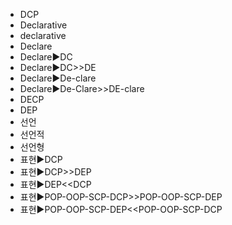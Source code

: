 ﻿- DCP
- Declarative
- declarative
- Declare
- Declare▶️DC
- Declare▶️DC>>DE
- Declare▶️De-clare
- Declare▶️De-Clare>>DE-clare
- DECP
- DEP
- 선언
- 선언적
- 선언형
- 표현▶️DCP
- 표현▶️DCP>>DEP
- 표현▶️DEP<<DCP
- 표현▶️POP-OOP-SCP-DCP>>POP-OOP-SCP-DEP
- 표현▶️POP-OOP-SCP-DEP<<POP-OOP-SCP-DCP
